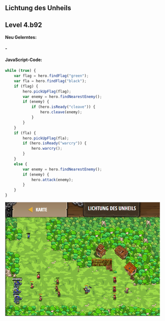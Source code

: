 ## **Lichtung des Unheils**
## Level 4.b92

#### Neu Gelerntes:
<b>-</b>

[comment]: <> (Was wurde gelernt und wie funktioniert die Technik?)

#### JavaScript-Code:
```js
while (true) {
    var flag = hero.findFlag("green");
    var fla = hero.findFlag("black");
    if (flag) {
        hero.pickUpFlag(flag);       
        var enemy = hero.findNearestEnemy();
        if (enemy) {
            if (hero.isReady("cleave")) {
                hero.cleave(enemy);       
            }
        } 
    }
    if (fla) {
        hero.pickUpFlag(fla);
        if (hero.isReady("warcry")) {
            hero.warcry();
        }
    }
    else {
        var enemy = hero.findNearestEnemy();
        if (enemy) {
            hero.attack(enemy);
        }        
    }
}
```
![image](lvl4_b92.png)